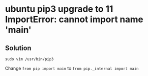 # ubuntu pip3 upgrade to 11 ImportError: cannot import name 'main'

## Solution

```
sudo vim /usr/bin/pip3
```

Change `from pip import main` to `from pip._internal import main`